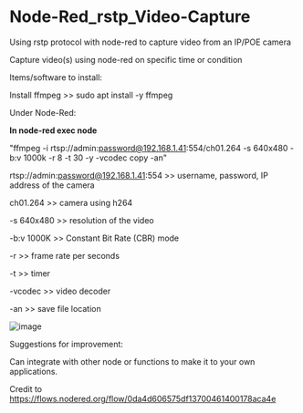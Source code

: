# Node-Red_rstp_Video-Capture
Using rstp protocol with node-red to capture video from an IP/POE camera

Capture video(s) using node-red on specific time or condition 

Items/software to install:

Install ffmpeg >> sudo apt install -y ffmpeg

Under Node-Red:

**In node-red exec node**

"ffmpeg -i rtsp://admin:password@192.168.1.41:554/ch01.264 -s 640x480 -b:v 1000k -r 8 -t 30 -y -vcodec copy -an"

rtsp://admin:password@192.168.1.41:554 >> username, password, IP address of the camera

ch01.264 >> camera using h264 

-s 640x480 >> resolution of the video

-b:v 1000K >> Constant Bit Rate (CBR) mode

-r >> frame rate per seconds

-t >> timer

-vcodec >> video decoder

-an >> save file location 

![image](https://github.com/ChuaYS1025/Node-Red_rstp_Video-Capture/assets/106689692/ba327d1b-e2b5-48e9-814e-62f86275cda8)

Suggestions for improvement:

Can integrate with other node or functions to make it to your own applications. 

Credit to https://flows.nodered.org/flow/0da4d606575df13700461400178aca4e 
